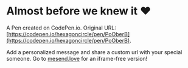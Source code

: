 # Almost before we knew it ❤️

A Pen created on CodePen.io. Original URL: [https://codepen.io/hexagoncircle/pen/PoOberB](https://codepen.io/hexagoncircle/pen/PoOberB).

Add a personalized message and share a custom url with your special someone. Go to <a href="https://mesend.love/">mesend.love</a> for an iframe-free version!